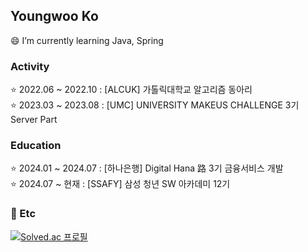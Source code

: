 
## Youngwoo Ko
😄 I’m currently learning Java, Spring



###  Activity
⭐️ 2022.06 ~ 2022.10 : [ALCUK] 가톨릭대학교 알고리즘 동아리 <br>
⭐️ 2023.03 ~ 2023.08 : [UMC] UNIVERSITY MAKEUS CHALLENGE 3기 Server Part <br>


###  Education
⭐️ 2024.01 ~ 2024.07 : [하나은행] Digital Hana 路 3기 금융서비스 개발 <br>
⭐️ 2024.07 ~ 현재 : [SSAFY] 삼성 청년 SW 아카데미 12기 <br>

### 💬 Etc
[![Solved.ac 프로필](http://mazassumnida.wtf/api/mini/generate_badge?boj=duddn2012)](https://solved.ac/duddn2012)

 
